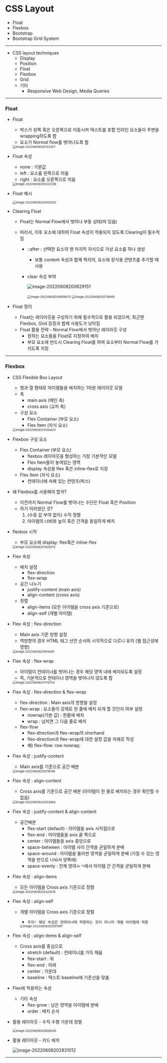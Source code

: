 # CSS Layout

- Float
- Flexbox
- Bootstrap
- Bootstrap Grid System

---

- CSS layout techniques
  - Display
  - Position
  - Float
  - Flexbox
  - Grid
  - 기타
    - Responsive Web Design, Media Queries

---

### Float

- Float

  - 박스가 왼쪽 혹은 오른쪽으로 이동시켜 텍스트를 포함 인라인 요소들이 주변을 wrapping하도록 함
  - 요소가 Normal flow를 벗어나도록 함

  <img src="220608_Web_CSS_Layout.assets/image-20220608200122357.png" alt="image-20220608200122357" style="zoom:67%;" />



- Float 속성

  - none : 기본값
  - left : 요소를 왼쪽으로 띄움
  - right : 요소를 오른쪽으로 띄움

  <img src="220608_Web_CSS_Layout.assets/image-20220608200222238.png" alt="image-20220608200222238" style="zoom:67%;" />



- Float 예시

  <img src="220608_Web_CSS_Layout.assets/image-20220608200300255.png" alt="image-20220608200300255" style="zoom:67%;" />

  

- Clearing Float

  - Float는 Normal Flow에서 벗어나 부동 상태(떠 있음)

  - 따라서, 이후 요소에 대하여 Float 속성이 적용되지 않도록 Clearing이 필수적임

    - ::after : 선택한 요소의 맨 마지막 자식으로 가상 요소를 하나 생성

      - 보통 content 속성과 함께 짝지어, 요소에 장식용 콘텐츠를 추가할 때 사용

    - clear 속성 부여

      ![image-20220608200629151](220608_Web_CSS_Layout.assets/image-20220608200629151.png)

      <img src="220608_Web_CSS_Layout.assets/image-20220608200659073.png" alt="image-20220608200659073" style="zoom:67%;" />

      <img src="220608_Web_CSS_Layout.assets/image-20220608200716800.png" alt="image-20220608200716800" style="zoom:67%;" />



- Float 정리
  - Float는 레이아웃을 구성하기 위해 필수적으로 활용 되었으며, 최근엔 Flexbox, Grid 등장과 함께 사용도가 낮아짐
  - Float 활용 전략 - Normal Flow에서 벗어난 레이아웃 구성
    - 원하는 요소들을 Float로 지정하여 배치
    - 부모 요소에 반드시 Clearing Float를 하여 요소부터 Normal Flow를 가지도록 지정



---

### Flexbox

- CSS Flexible Box Layout

  - 행과 열 형태로 아이템들을 배치하는 1차원 레이아웃 모델
  - 축
    - main axis (메인 축)
    - cross axis (교차 축)
  - 구성 요소
    - Flex Container (부모 요소)
    - Flex Item (자식 요소)

  <img src="220608_Web_CSS_Layout.assets/image-20220608201036420.png" alt="image-20220608201036420" style="zoom:67%;" />



- Flexbox 구성 요소
  - Flex Container (부모 요소)
    - flexbox 레이아웃을 형성하는 가장 기본적인 모델
    - Flex Item들이 놓여있는 영역
    - display 속성을 flex 혹은 inline-flex로 지정
  - Flex Item (자식 요소)
    - 컨테이너에 속해 있는 컨텐츠(박스)



- 왜 Flexbox를 사용해야 할까?
  - 이전까지 Normal Flow를 벗어나는 수단은 Float 혹은 Position
  - 하기 어려웠던 것?
    1. (수동 값 부여 없이) 수직 정렬
    2. 아이템의 너비와 높이 혹은 간격을 동일하게 배치



- flexbox 시작

  - 부모 요소에 display: flex혹은 inline-flex

  <img src="220608_Web_CSS_Layout.assets/image-20220608201405572.png" alt="image-20220608201405572" style="zoom:67%;" />



- Flex 속성
  - 배치 설정
    - flex-direction
    - flex-wrap
  - 공간 나누기
    - justify-content (main axis)
    - align-content (cross axis)
  - 정렬
    - align-items (모든 아이템을 cross axis 기준으로)
    - align-self (개별 아이템)



- Flex 속성 : flex-direction

  - Main axis 기준 방향 설정
  - 역방향의 경우 HTML 태그 선언 순서와 시각적으로 다르니 유의 (웹 접근성에 영향)

  <img src="220608_Web_CSS_Layout.assets/image-20220608201614591.png" alt="image-20220608201614591" style="zoom: 67%;" />



- Flex 속성 : flex-wrap

  - 아이템이 컨테이너를 벗어나는 경우 해당 영역 내에 배치되도록 설정
  - 즉, 기본적으로 컨테이너 영역을 벗어나지 않도록 함

  <img src="220608_Web_CSS_Layout.assets/image-20220608201714703.png" alt="image-20220608201714703" style="zoom:67%;" />



- Flex 속성 : flex-direction & flex-wrap
  - flex-direction : Main axis의 방향을 설정
  - flex-wrap  : 요소들이 강제로 한 줄에 배치 되게  할 것인지 여부 설정
    - nowrap(기본 값) : 한줄에 배치
    - wrap : 넘치면 그 다음 줄로 배치
  - flex-flow
    - flex-direction과 flex-wrap의 shorhand
    - flex-direction과 flex-wrap에 대한 설정 값을 차례로 작성
    - 예) flex-flow: row nowrap;



- Flex 속성 : justify-content

  - Main axis를 기준으로 공간 배분

  <img src="220608_Web_CSS_Layout.assets/image-20220608202018146.png" alt="image-20220608202018146" style="zoom:67%;" />



- Flex 속성 : align-content

  - Cross axis를 기준으로 공간 배분 (아이템이 한 줄로 배치되는 경우 확인할 수 없음)

  <img src="220608_Web_CSS_Layout.assets/image-20220608202102665.png" alt="image-20220608202102665" style="zoom:67%;" />



- Flex 속성 : justify-content & align-content
  - 공간배분
    - flex-start (default) : 아이템을 axis 시작점으로
    - flex-end : 아이템들을 axis 끝 쪽으로
    - center : 아이템들을 axis 중앙으로
    - space-between : 아이템 사이 간격을 균일하게 분배
    - space-around : 아이템을 둘러싼 영역을 균일하게 분배 (가질 수 있는 영역을 반으로 나눠서 양쪽에)
    - space-evenly : 전체 영여ㅛㄱ에서 아이템 간 간격을 균일하게 분배



- Flex 속성 : align-items

  - 모든 아이템을 Cross axis 기준으로 정렬

  <img src="220608_Web_CSS_Layout.assets/image-20220608202425216.png" alt="image-20220608202425216" style="zoom:67%;" />



- Flex 속성 : align-self

  - 개별 아이템을 Cross axis 기준으로 정렬

    - `주의! 해당 속성은 컨테이너에 적용하는 것이 아니라 개별 아이템에 적용`

    <img src="220608_Web_CSS_Layout.assets/image-20220608202551597.png" alt="image-20220608202551597" style="zoom:67%;" />



- Flex 속성 : align-items & align-self
  - Cross axis를 중심으로
    - stretch (default) : 컨테이너를 가득 채움
    - flex-start : 위
    - flex-end : 아래
    - center : 가운데
    - baseline : 텍스트 baseline에 기준선을 맞춤



- Flex에 적용하는 속성
  - 기타 속성
    - flex-grow : 남은 영역을 아이템에 분배
    - order : 배치 순서



- 활용 레이아웃 - 수직 수평 가운데 정렬

  <img src="220608_Web_CSS_Layout.assets/image-20220608202806045.png" alt="image-20220608202806045" style="zoom:67%;" />



- 활용 레이아웃 - 카드 배치

  ![image-20220608202831012](220608_Web_CSS_Layout.assets/image-20220608202831012.png)



---

